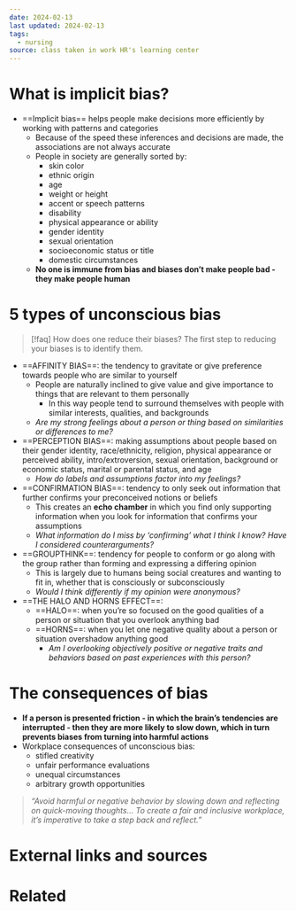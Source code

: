 ```yaml
---
date: 2024-02-13
last updated: 2024-02-13
tags:
  - nursing
source: class taken in work HR's learning center
---
```


# What is implicit bias?
- ==Implicit bias== helps people make decisions more efficiently by working with patterns and categories
	- Because of the speed these inferences and decisions are made, the associations are not always accurate
	- People in society are generally sorted by:
		- skin color
		- ethnic origin
		- age
		- weight or height
		- accent or speech patterns
		- disability
		- physical appearance or ability
		- gender identity
		- sexual orientation
		- socioeconomic status or title
		- domestic circumstances
	- **No one is immune from bias and biases don’t make people bad - they make people human**

# 5 types of unconscious bias

> [!faq] How does one reduce their biases?
> The first step to reducing your biases is to identify them.

- ==AFFINITY BIAS==: the tendency to gravitate or give preference towards people who are similar to yourself
	- People are naturally inclined to give value and give importance to things that are relevant to them personally
		- In this way people tend to surround themselves with people with similar interests, qualities, and backgrounds
	- *Are my strong feelings about a person or thing based on similarities or differences to me?*
- ==PERCEPTION BIAS==: making assumptions about people based on their gender identity, race/ethnicity, religion, physical appearance or perceived ability, intro/extroversion, sexual orientation, background or economic status, marital or parental status, and age
	- *How do labels and assumptions factor into my feelings?*
- ==CONFIRMATION BIAS==: tendency to only seek out information that further confirms your preconceived notions or beliefs
	- This creates an **echo chamber** in which you find only supporting information when you look for information that confirms your assumptions
	- *What information do I miss by ‘confirming’ what I think I know? Have I considered counterarguments?*
- ==GROUPTHINK==: tendency for people to conform or go along with the group rather than forming and expressing a differing opinion
	- This is largely due to humans being social creatures and wanting to fit in, whether that is consciously or subconsciously
	- *Would I think differently if my opinion were anonymous?*
- ==THE HALO AND HORNS EFFECT==:
	- ==HALO==: when you’re so focused on the good qualities of a person or situation that you overlook anything bad
	- ==HORNS==: when you let one negative quality about a person or situation overshadow anything good
		- *Am I overlooking objectively positive or negative traits and behaviors based on past experiences with this person?*

# The consequences of bias
- **If a person is presented friction - in which the brain’s tendencies are interrupted - then they are more likely to slow down, which in turn prevents biases from turning into harmful actions**
- Workplace consequences of unconscious bias:
	- stifled creativity
	- unfair performance evaluations
	- unequal circumstances
	- arbitrary growth opportunities
> *“Avoid harmful or negative behavior by slowing down and reflecting on quick-moving thoughts… To create a fair and inclusive workplace, it’s imperative to take a step back and reflect.”*

# External links and sources

# Related